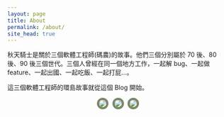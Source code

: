 ```yaml
---
layout: page
title: About
permalink: /about/
site_head: true
---
```


秋天騎士是關於三個軟體工程師(碼農)的故事。他們三個分別屬於 70 後、80 後、90 後三個世代。三個人曾經在同一個地方工作，一起解 bug、一起做 feature、一起出國、一起吃飯、一起打屁…。

這三個軟體工程師的環島故事就從這個 Blog 開始。
<style>
  .avatar {
    border: #7D8866 5px solid;
    border-radius: 55%;

    margin: 0 5px 0 0;
    display: inline-block;
  }

  .avatar-container {
    text-align: center;
  }
</style>
<div class="avatar-container">
  <a href="https://github.com/KuoE0"><img class="avatar" src="https://avatars1.githubusercontent.com/u/892413?v=3&s=128"/></a>
  <a href="https://github.com/begeeben"><img class="avatar" src="https://avatars3.githubusercontent.com/u/2361829?v=3&s=128"/></a>
  <a href="https://github.com/john-hu"><img class="avatar" src="https://avatars1.githubusercontent.com/u/6179015?v=3&s=128"/></a>
</div>
